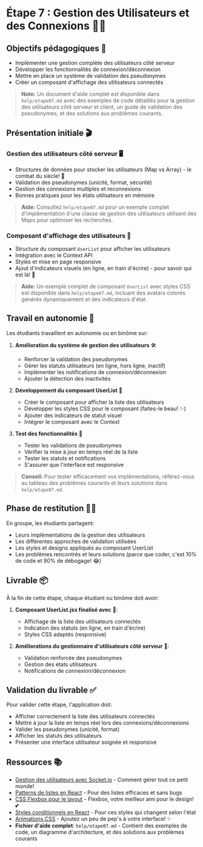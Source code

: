 # Étape 7 : Gestion des Utilisateurs et des Connexions 👥🔌

## Objectifs pédagogiques 🎯
- Implémenter une gestion complète des utilisateurs côté serveur
- Développer les fonctionnalités de connexion/déconnexion
- Mettre en place un système de validation des pseudonymes
- Créer un composant d'affichage des utilisateurs connectés

> **Note:** Un document d'aide complet est disponible dans `help/etape07.md` avec des exemples de code détaillés pour la gestion des utilisateurs côté serveur et client, un guide de validation des pseudonymes, et des solutions aux problèmes courants.

## Présentation initiale 🎬

### Gestion des utilisateurs côté serveur 🖥️
- Structures de données pour stocker les utilisateurs (Map vs Array) - le combat du siècle! 🥊
- Validation des pseudonymes (unicité, format, sécurité)
- Gestion des connexions multiples et reconnexions
- Bonnes pratiques pour les états utilisateurs en mémoire

> **Aide:** Consultez `help/etape07.md` pour un exemple complet d'implémentation d'une classe de gestion des utilisateurs utilisant des Maps pour optimiser les recherches.

### Composant d'affichage des utilisateurs 🎨
- Structure du composant `UserList` pour afficher les utilisateurs
- Intégration avec le Context API
- Styles et mise en page responsive
- Ajout d'indicateurs visuels (en ligne, en train d'écrire) - pour savoir qui est là! 👀

> **Aide:** Un exemple complet de composant `UserList` avec styles CSS est disponible dans `help/etape07.md`, incluant des avatars colorés générés dynamiquement et des indicateurs d'état.

## Travail en autonomie 💪

Les étudiants travaillent en autonomie ou en binôme sur:

1. **Amélioration du système de gestion des utilisateurs** 🛠️
   - Renforcer la validation des pseudonymes
   - Gérer les statuts utilisateurs (en ligne, hors ligne, inactif)
   - Implémenter les notifications de connexion/déconnexion
   - Ajouter la détection des inactivités

2. **Développement du composant UserList** 👤
   - Créer le composant pour afficher la liste des utilisateurs
   - Développer les styles CSS pour le composant (faites-le beau! ✨)
   - Ajouter des indicateurs de statut visuel
   - Intégrer le composant avec le Context

3. **Test des fonctionnalités** 🧪
   - Tester les validations de pseudonymes
   - Vérifier la mise à jour en temps réel de la liste
   - Tester les statuts et notifications
   - S'assurer que l'interface est responsive

> **Conseil:** Pour tester efficacement vos implémentations, référez-vous au tableau des problèmes courants et leurs solutions dans `help/etape07.md`.

## Phase de restitution 👨‍🏫

En groupe, les étudiants partagent:
- Leurs implémentations de la gestion des utilisateurs
- Les différentes approches de validation utilisées
- Les styles et designs appliqués au composant UserList
- Les problèmes rencontrés et leurs solutions (parce que coder, c'est 10% de code et 90% de débogage! 😂)

## Livrable 📦

À la fin de cette étape, chaque étudiant ou binôme doit avoir:

1. **Composant UserList.jsx finalisé avec** 👥:
   - Affichage de la liste des utilisateurs connectés
   - Indication des statuts (en ligne, en train d'écrire)
   - Styles CSS adaptés (responsive)

2. **Améliorations du gestionnaire d'utilisateurs côté serveur** 🔧:
   - Validation renforcée des pseudonymes
   - Gestion des états utilisateurs
   - Notifications de connexion/déconnexion

## Validation du livrable ✅

Pour valider cette étape, l'application doit:
- Afficher correctement la liste des utilisateurs connectés
- Mettre à jour la liste en temps réel lors des connexions/déconnexions
- Valider les pseudonymes (unicité, format)
- Afficher les statuts des utilisateurs
- Présenter une interface utilisateur soignée et responsive

## Ressources 📚
- [Gestion des utilisateurs avec Socket.io](https://socket.io/get-started/chat#broadcasting) - Comment gérer tout ce petit monde!
- [Patterns de listes en React](https://reactjs.org/docs/lists-and-keys.html) - Pour des listes efficaces et sans bugs
- [CSS Flexbox pour le layout](https://css-tricks.com/snippets/css/a-guide-to-flexbox/) - Flexbox, votre meilleur ami pour le design! 💕
- [Styles conditionnels en React](https://reactjs.org/docs/conditional-rendering.html) - Pour ces styles qui changent selon l'état
- [Animations CSS](https://developer.mozilla.org/fr/docs/Web/CSS/CSS_Animations/Using_CSS_animations) - Ajoutez un peu de pep's à votre interface! ✨
- **Fichier d'aide complet**: `help/etape07.md` - Contient des exemples de code, un diagramme d'architecture, et des solutions aux problèmes courants 